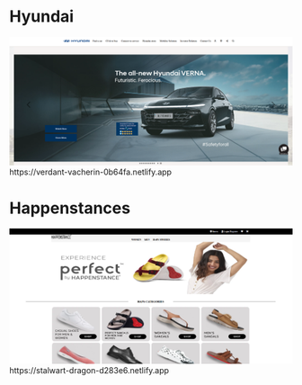 <h1>Hyundai</h1>
<a href="https://verdant-vacherin-0b64fa.netlify.app"><img src="Hyundai image.png"></a>
https://verdant-vacherin-0b64fa.netlify.app

<h1>Happenstances</h1>
<a href="https://stalwart-dragon-d283e6.netlify.app"><img src="Happenstance.png"></a> 
https://stalwart-dragon-d283e6.netlify.app
